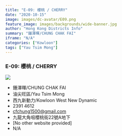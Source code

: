```yaml
---
title: "E-09: 櫻桃 / CHERRY"
date: "2020-10-15"
image: images/dc-avatar/E09.png
feature_image: images/backgrounds/wide-banner.jpg
author: "Hong Kong Districts Info"
summary: "鍾澤暉/CHUNG CHAK FAI"
iframe: "N/A"
categories: ["Kowloon"]
tags: ["Yau Tsim Mong"]
---
```


### E-09: 櫻桃 / CHERRY  
![](/images/dc-avatar/E09.png)  

 - 鍾澤暉/CHUNG CHAK FAI  
 - 油尖旺區/Yau Tsim Mong  
 - 西九新動力/Kowloon West New Dynamic  
 - 2391 4612  
 - cfchung1500@gmail.com  
 - 九龍大角咀櫻桃街22號A地下  
 - [No other website provided]  
 - N/A
